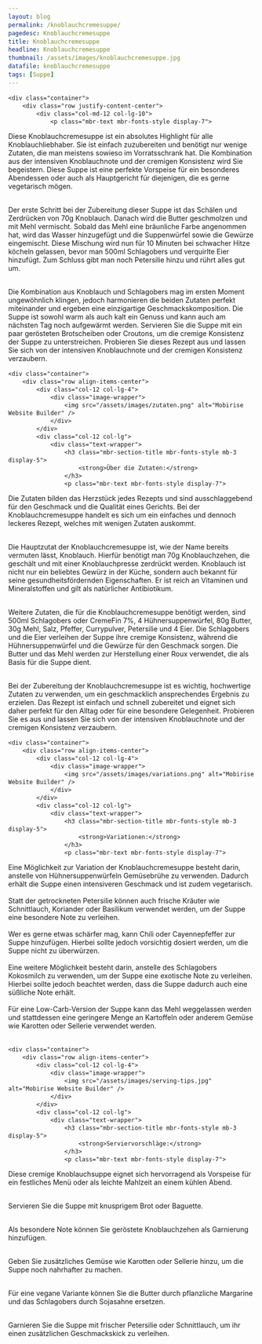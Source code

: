 ```yaml
---
layout: blog
permalink: /knoblauchcremesuppe/
pagedesc: Knoblauchcremesuppe
title: Knoblauchcremesuppe
headline: Knoblauchcremesuppe
thumbnail: /assets/images/knoblauchcremesuppe.jpg
datafile: knoblauchcremesuppe
tags: [Suppe]
---
```

<section data-bs-version="5.1" class="content5 cid-tyyJcTFpkx" id="content5-4">
    <!-- CONTENT-TEMPLATE START -->

    <div class="container">
        <div class="row justify-content-center">
            <div class="col-md-12 col-lg-10">
                <p class="mbr-text mbr-fonts-style display-7">
Diese Knoblauchcremesuppe ist ein absolutes Highlight für alle Knoblauchliebhaber. Sie ist einfach zuzubereiten und benötigt nur wenige Zutaten, die man meistens sowieso im Vorratsschrank hat. Die Kombination aus der intensiven Knoblauchnote und der cremigen Konsistenz wird Sie begeistern. Diese Suppe ist eine perfekte Vorspeise für ein besonderes Abendessen oder auch als Hauptgericht für diejenigen, die es gerne vegetarisch mögen. <br><br>

Der erste Schritt bei der Zubereitung dieser Suppe ist das Schälen und Zerdrücken von 70g Knoblauch. Danach wird die Butter geschmolzen und mit Mehl vermischt. Sobald das Mehl eine bräunliche Farbe angenommen hat, wird das Wasser hinzugefügt und die Suppenwürfel sowie die Gewürze eingemischt. Diese Mischung wird nun für 10 Minuten bei schwacher Hitze köcheln gelassen, bevor man 500ml Schlagobers und verquirlte Eier hinzufügt. Zum Schluss gibt man noch Petersilie hinzu und rührt alles gut um. <br><br>

Die Kombination aus Knoblauch und Schlagobers mag im ersten Moment ungewöhnlich klingen, jedoch harmonieren die beiden Zutaten perfekt miteinander und ergeben eine einzigartige Geschmackskomposition. Die Suppe ist sowohl warm als auch kalt ein Genuss und kann auch am nächsten Tag noch aufgewärmt werden. Servieren Sie die Suppe mit ein paar gerösteten Brotscheiben oder Croutons, um die cremige Konsistenz der Suppe zu unterstreichen. Probieren Sie dieses Rezept aus und lassen Sie sich von der intensiven Knoblauchnote und der cremigen Konsistenz verzaubern.
                </p>
            </div>
        </div>
    </div>
    <!-- CONTENT-TEMPLATE END -->
</section>

<section data-bs-version="5.1" class="image1 cid-tyz1VZbAsM" id="image1-a">
    <!-- CONTENT-WITH-IMAGE-AND-HEADLINE-LEFT-TEMPLATE START -->

    <div class="container">
        <div class="row align-items-center">
            <div class="col-12 col-lg-4">
                <div class="image-wrapper">
                    <img src="/assets/images/zutaten.png" alt="Mobirise Website Builder" />
                </div>
            </div>
            <div class="col-12 col-lg">
                <div class="text-wrapper">
                    <h3 class="mbr-section-title mbr-fonts-style mb-3 display-5">
                        <strong>Über die Zutaten:</strong>
                    </h3>
                    <p class="mbr-text mbr-fonts-style display-7">
Die Zutaten bilden das Herzstück jedes Rezepts und sind ausschlaggebend für den Geschmack und die Qualität eines Gerichts. Bei der Knoblauchcremesuppe handelt es sich um ein einfaches und dennoch leckeres Rezept, welches mit wenigen Zutaten auskommt. <br><br>

Die Hauptzutat der Knoblauchcremesuppe ist, wie der Name bereits vermuten lässt, Knoblauch. Hierfür benötigt man 70g Knoblauchzehen, die geschält und mit einer Knoblauchpresse zerdrückt werden. Knoblauch ist nicht nur ein beliebtes Gewürz in der Küche, sondern auch bekannt für seine gesundheitsfördernden Eigenschaften. Er ist reich an Vitaminen und Mineralstoffen und gilt als natürlicher Antibiotikum. <br><br>

Weitere Zutaten, die für die Knoblauchcremesuppe benötigt werden, sind 500ml Schlagobers oder CremeFin 7%, 4 Hühnersuppenwürfel, 80g Butter, 30g Mehl, Salz, Pfeffer, Currypulver, Petersilie und 4 Eier. Die Schlagobers und die Eier verleihen der Suppe ihre cremige Konsistenz, während die Hühnersuppenwürfel und die Gewürze für den Geschmack sorgen. Die Butter und das Mehl werden zur Herstellung einer Roux verwendet, die als Basis für die Suppe dient. <br><br>

Bei der Zubereitung der Knoblauchcremesuppe ist es wichtig, hochwertige Zutaten zu verwenden, um ein geschmacklich ansprechendes Ergebnis zu erzielen. Das Rezept ist einfach und schnell zubereitet und eignet sich daher perfekt für den Alltag oder für eine besondere Gelegenheit. Probieren Sie es aus und lassen Sie sich von der intensiven Knoblauchnote und der cremigen Konsistenz verzaubern.
                    </p>
                </div>
            </div>
        </div>
    </div>
    <!-- CONTENT-WITH-IMAGE-AND-HEADLINE-LEFT-TEMPLATE END -->
</section>

<section data-bs-version="5.1" class="image1 cid-tyz1VZbAsM" id="image1-a">
    <!-- CONTENT-WITH-IMAGE-AND-HEADLINE-LEFT-TEMPLATE START -->

    <div class="container">
        <div class="row align-items-center">
            <div class="col-12 col-lg-4">
                <div class="image-wrapper">
                    <img src="/assets/images/variations.png" alt="Mobirise Website Builder" />
                </div>
            </div>
            <div class="col-12 col-lg">
                <div class="text-wrapper">
                    <h3 class="mbr-section-title mbr-fonts-style mb-3 display-5">
                        <strong>Variationen:</strong>
                    </h3>
                    <p class="mbr-text mbr-fonts-style display-7">
<i class="fa-regular fa-circle-check"></i> Eine Möglichkeit zur Variation der Knoblauchcremesuppe besteht darin, anstelle von Hühnersuppenwürfeln Gemüsebrühe zu verwenden. Dadurch erhält die Suppe einen intensiveren Geschmack und ist zudem vegetarisch.<br><br>
<i class="fa-regular fa-circle-check"></i> Statt der getrockneten Petersilie können auch frische Kräuter wie Schnittlauch, Koriander oder Basilikum verwendet werden, um der Suppe eine besondere Note zu verleihen.<br><br>
<i class="fa-regular fa-circle-check"></i> Wer es gerne etwas schärfer mag, kann Chili oder Cayennepfeffer zur Suppe hinzufügen. Hierbei sollte jedoch vorsichtig dosiert werden, um die Suppe nicht zu überwürzen.<br><br>
<i class="fa-regular fa-circle-check"></i> Eine weitere Möglichkeit besteht darin, anstelle des Schlagobers Kokosmilch zu verwenden, um der Suppe eine exotische Note zu verleihen. Hierbei sollte jedoch beachtet werden, dass die Suppe dadurch auch eine süßliche Note erhält.<br><br>
<i class="fa-regular fa-circle-check"></i> Für eine Low-Carb-Version der Suppe kann das Mehl weggelassen werden und stattdessen eine geringere Menge an Kartoffeln oder anderem Gemüse wie Karotten oder Sellerie verwendet werden.<br><br>
                    </p>
                </div>
            </div>
        </div>
    </div>
    <!-- CONTENT-WITH-IMAGE-AND-HEADLINE-LEFT-TEMPLATE END -->
</section>

<section data-bs-version="5.1" class="image1 cid-tyz1VZbAsM" id="image1-a">
    <!-- CONTENT-WITH-IMAGE-AND-HEADLINE-LEFT-TEMPLATE START -->

    <div class="container">
        <div class="row align-items-center">
            <div class="col-12 col-lg-4">
                <div class="image-wrapper">
                    <img src="/assets/images/serving-tips.jpg" alt="Mobirise Website Builder" />
                </div>
            </div>
            <div class="col-12 col-lg">
                <div class="text-wrapper">
                    <h3 class="mbr-section-title mbr-fonts-style mb-3 display-5">
                        <strong>Serviervorschläge:</strong>
                    </h3>
                    <p class="mbr-text mbr-fonts-style display-7">
Diese cremige Knoblauchsuppe eignet sich hervorragend als Vorspeise für ein festliches Menü oder als leichte Mahlzeit an einem kühlen Abend.<br><br>

<i class="fa-regular fa-circle-check"></i> Servieren Sie die Suppe mit knusprigem Brot oder Baguette.<br><br>

<i class="fa-regular fa-circle-check"></i> Als besondere Note können Sie geröstete Knoblauchzehen als Garnierung hinzufügen.<br><br>

<i class="fa-regular fa-circle-check"></i> Geben Sie zusätzliches Gemüse wie Karotten oder Sellerie hinzu, um die Suppe noch nahrhafter zu machen.<br><br>

<i class="fa-regular fa-circle-check"></i> Für eine vegane Variante können Sie die Butter durch pflanzliche Margarine und das Schlagobers durch Sojasahne ersetzen.<br><br>

<i class="fa-regular fa-circle-check"></i> Garnieren Sie die Suppe mit frischer Petersilie oder Schnittlauch, um ihr einen zusätzlichen Geschmackskick zu verleihen.
                    </p>
                </div>
            </div>
        </div>
    </div>
    <!-- CONTENT-WITH-IMAGE-AND-HEADLINE-LEFT-TEMPLATE END -->
</section>